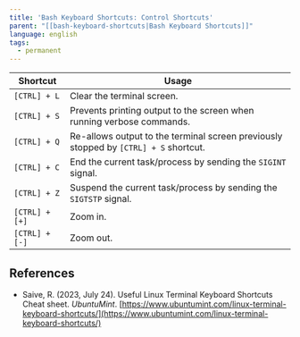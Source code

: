 ```yaml
---
title: 'Bash Keyboard Shortcuts: Control Shortcuts'
parent: "[[bash-keyboard-shortcuts|Bash Keyboard Shortcuts]]"
language: english
tags:
  - permanent
---
```



| Shortcut       | Usage                                                                                |
| -------------- | ------------------------------------------------------------------------------------ |
| `[CTRL] + L`   | Clear the terminal screen.                                                           |
| `[CTRL] + S`   | Prevents printing output to the screen when running verbose commands.                |
| `[CTRL] + Q`   | Re-allows output to the terminal screen previously stopped by `[CTRL] + S` shortcut. |
| `[CTRL] + C`   | End the current task/process by sending the `SIGINT` signal.                         |
| `[CTRL] + Z`   | Suspend the current task/process by sending the `SIGTSTP` signal.                    |
| `[CTRL] + [+]` | Zoom in.                                                                             |
| `[CTRL] + [-]` | Zoom out.                                                                            |

## References

- Saive, R. (2023, July 24). <span class="reference-title">Useful Linux Terminal Keyboard Shortcuts Cheat sheet</span>. _UbuntuMint_. [https://www.ubuntumint.com/linux-terminal-keyboard-shortcuts/](https://www.ubuntumint.com/linux-terminal-keyboard-shortcuts/)
